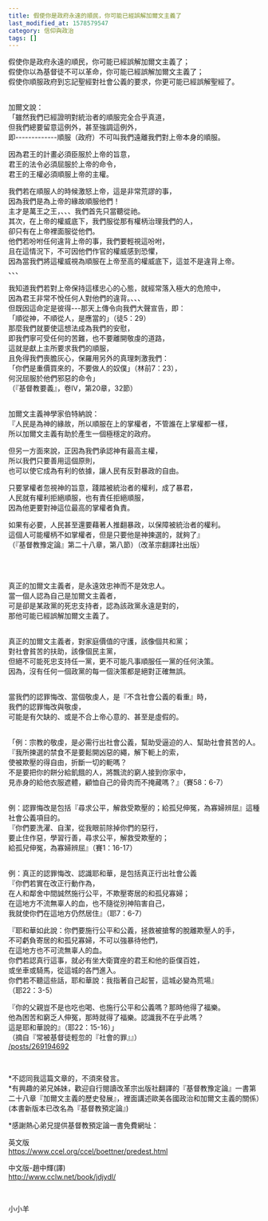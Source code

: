 ```yaml
---
title: 假使你是政府永遠的順民，你可能已經誤解加爾文主義了
last_modified_at: 1578579547
category: 信仰與政治
tags: []
---
```


<p>假使你是政府永遠的順民，你可能已經誤解加爾文主義了；<br/>
假使你以為基督徒不可以革命，你可能已經誤解加爾文主義了；<br/>
假使你順服政府到忘記聖經對社會公義的要求，你更可能已經誤解聖經了。</p>
<p><br/>
加爾文說：<br/>
「雖然我們已經證明對統治者的順服完全合乎真道，<br/>
但我們總要留意這例外，甚至強調這例外，<br/>
即-------------順服（政府）不可叫我們遠離我們對上帝本身的順服。</p>
<p>因為君王的計畫必須臣服於上帝的旨意，<br/>
君王的法令必須屈服於上帝的命令，<br/>
君王的王權必須順服上帝的主權。</p>
<p>我們若在順服人的時候激怒上帝，這是非常荒謬的事，<br/>
因為我們是為上帝的緣故順服他們！<br/>
主才是萬王之王，、、、我們首先只當聽從祂。<br/>
其次，在上帝的權威底下，我們服從那有權柄治理我們的人，<br/>
卻只有在上帝裡面服從他們。<br/>
他們若吩咐任何違背上帝的事，我們要輕視這吩咐，<br/>
且在這情況下，不可因他們作官的權威感到恐懼，<br/>
因為當我們將這權威視為順服在上帝至高的權威底下，這並不是違背上帝。<br/>
、、、</p>
<p>我知道我們若對上帝保持這樣忠心的心態，就經常落入極大的危險中，<br/>
因為君王非常不悅任何人對他們的違背。、、、<br/>
但既因這命定是彼得---那天上傳令向我們大聲宣告，即：<br/>
「順從神，不順從人，是應當的」（徒5：29）<br/>
那麼我們就要使這想法成為我們的安慰，<br/>
即我們寧可受任何的苦難，也不要離開敬虔的道路，<br/>
這就是獻上主所要求我們的順服，<br/>
且免得我們喪膽灰心，保羅用另外的真理刺激我們：<br/>
「你們是重價買來的，不要做人的奴僕」（林前7：23），<br/>
何況屈服於他們邪惡的命令」<br/>
（『基督教要義』，卷Ⅳ，第20章，32節）</p>
<p><br/>
加爾文主義神學家伯特納說：<br/>
『人民是為神的緣故，所以順服在上的掌權者，不管誰在上掌權都一樣，<br/>
所以加爾文主義有助於產生一個極穩定的政府。</p>
<p>但另一方面來說，正因為我們承認神有最高主權，<br/>
所以我們只要善用這個原則，<br/>
也可以使它成為有利的依據，讓人民有反對暴政的自由。</p>
<p>只要掌權者忽視神的旨意，踐踏被統治者的權利，成了暴君，<br/>
人民就有權利拒絕順服，也有責任拒絕順服，<br/>
因為他更要對神這位最高的掌權者負責。</p>
<p>如果有必要，人民甚至還要藉著人推翻暴政，以保障被統治者的權利。<br/>
這個人可能權柄不如掌權者，但是只要他是神揀選的，就夠了』<br/>
（『基督教豫定論』第二十八章，第八節）（改革宗翻譯社出版）</p>
<p> </p>
<p><br/>
真正的加爾文主義者，是永遠效忠神而不是效忠人。<br/>
當一個人認為自己是加爾文主義者，<br/>
可是卻是某政黨的死忠支持者，認為該政黨永遠是對的，<br/>
那他可能已經誤解加爾文主義了。</p>
<p><br/>
真正的加爾文主義者，對家庭價值的守護，該像個共和黨；<br/>
對社會貧苦的扶助，該像個民主黨，<br/>
但絕不可能死忠支持任一黨，更不可能凡事順服任一黨的任何決策。<br/>
因為，沒有任何一個政黨的每一個決策都是絕對正確無誤。</p>
<p><br/>
當我們的認罪悔改、當個敬虔人，是『不含社會公義的看重』時，<br/>
我們的認罪悔改與敬虔，<br/>
可能是有欠缺的、或是不合上帝心意的、甚至是虛假的。</p>
<p><br/>
「例：宗教的敬虔，是必需行出社會公義，幫助受逼迫的人、幫助社會貧苦的人。<br/>
『我所揀選的禁食不是要鬆開凶惡的繩，解下軛上的索，<br/>
使被欺壓的得自由，折斷一切的軛嗎？<br/>
不是要把你的餅分給飢餓的人，將飄流的窮人接到你家中，<br/>
見赤身的給他衣服遮體，顧恤自己的骨肉而不掩藏嗎？』（賽58：6-7）</p>
<p><br/>
例：認罪悔改是包括『尋求公平，解救受欺壓的；給孤兒伸冤，為寡婦辨屈』這種社會公義項目的。<br/>
『你們要洗濯、自潔，從我眼前除掉你們的惡行，<br/>
要止住作惡，學習行善，尋求公平，解救受欺壓的；<br/>
給孤兒伸冤，為寡婦辨屈』（賽1：16-17）</p>
<p><br/>
例：真正的認罪悔改、認識耶和華，是包括真正行出社會公義<br/>
『你們若實在改正行動作為，<br/>
在人和鄰舍中間誠然施行公平，不欺壓寄居的和孤兒寡婦；<br/>
在這地方不流無辜人的血，也不隨從別神陷害自己，<br/>
我就使你們在這地方仍然居住』（耶7：6-7）</p>
<p>『耶和華如此說：你們要施行公平和公義，拯救被搶奪的脫離欺壓人的手，<br/>
不可虧負寄居的和孤兒寡婦，不可以強暴待他們，<br/>
在這地方也不可流無辜人的血。<br/>
你們若認真行這事，就必有坐大衛寶座的君王和他的臣僕百姓，<br/>
或坐車或騎馬，從這城的各門進入。<br/>
你們若不聽這些話，耶和華說：我指著自己起誓，這城必變為荒場』<br/>
（耶22：3-5）</p>
<p>『你的父親豈不是也吃也喝、也施行公平和公義嗎？那時他得了福樂。<br/>
他為困苦和窮乏人伸冤，那時就得了福樂。認識我不在乎此嗎？<br/>
這是耶和華說的』（耶22：15-16）」<br/>
（摘自『常被基督徒輕忽的『社會的罪』』）<br/>
<a href="/posts/269194692" target="_blank">/posts/269194692</a></p>
<p> </p>
<p>*不認同我這篇文章的，不須來發言。<br/>
*有興趣的弟兄姊妹，歡迎自行閱讀改革宗出版社翻譯的『基督教豫定論』一書第二十八章『加爾文主義的歷史發展』，裡面講述歐美各國政治和加爾文主義的關係）(本書新版本已改名為『基督教預定論』)</p>
<p>*感謝熱心弟兄提供基督教預定論一書免費網址：</p>
<p>英文版<br/>
<a href="https://www.ccel.org/ccel/boettner/predest.html" target="_blank">https://www.ccel.org/ccel/boettner/predest.html</a></p>
<p>中文版-趙中輝(譯)<br/>
<a href="http://www.cclw.net/book/jdjydl/" target="_blank">http://www.cclw.net/book/jdjydl/</a></p>
<p> </p>
<p>小小羊<br/>
<br/>
<br/>
 </p>
